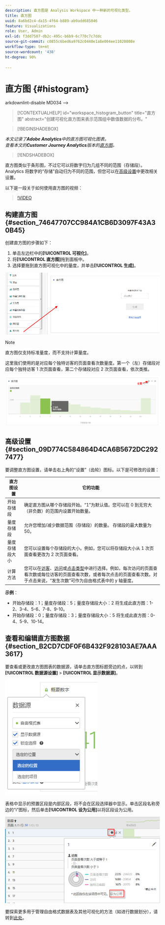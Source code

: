 ```yaml
---
description: 直方图是 Analysis Workspace 中一种新的可视化类型。
title: 直方图
uuid: 8a6bd2c4-da15-4f64-b889-ab9add685046
feature: Visualizations
role: User, Admin
exl-id: f3dd7507-db2c-495c-b6b9-6c770c7c7ddc
source-git-commit: c0855c6bed6a9762c0440e1a8e004ee11020808e
workflow-type: tm+mt
source-wordcount: '438'
ht-degree: 90%

---
```


# 直方图 {#histogram}

arkdownlint-disable MD034 —>

>[!CONTEXTUALHELP]
>id="workspace_histogram_button"
>title="直方图"
>abstract="创建可视化直方图来表示范围组中数值数据的分布。"

<!-- markdownlint-enable MD034 -->


>[!BEGINSHADEBOX]

*本文记录了&#x200B;**Adobe Analytics**中的直方图可视化图表。<br/>查看本文的&#x200B;**Customer Journey Analytics**版本的[直方图](https://experienceleague.adobe.com/en/docs/analytics-platform/using/cja-workspace/visualizations/histogram)。*

>[!ENDSHADEBOX]


直方图类似于条形图，不过它可以将数字归为几组不同的范围（存储段）。Analytics 将数字的“存储”自动归为不同的范围，但您可以在[高级设置](#section_09D774C584864D4CA6B5672DC2927477)中更改相关设置。

以下是一段关于如何使用直方图的视频：

>[!VIDEO](https://video.tv.adobe.com/v/23725/?quality=12)

## 构建直方图 {#section_74647707CC984A1CB6D3097F43A30B45}

创建直方图的步骤如下：

1. 单击左边栏中的&#x200B;**[!UICONTROL 可视化]**。
1. 将&#x200B;**[!UICONTROL 直方图]**&#x200B;拖到面板中。
1. 选择要拖到直方图可视化中的量度，并单击&#x200B;**[!UICONTROL 生成]**。

![](assets/histogram.png)

>[!NOTE]
>
>直方图仅支持标准量度，而不支持计算量度。

这里我们使用的是对应每个独特访客的页面查看次数量度。第一个（左）存储段对应每个独特访客 1 次页面查看，第二个存储段对应 2 次页面查看，依次类推。

![](assets/histogram2.png)

## 高级设置 {#section_09D774C584864D4CA6B5672DC2927477}

要调整直方图设置，请单击右上角的“设置”（齿轮）图标。以下是可修改的设置：

| 直方图设置 | 它的功能 |
|---|---|
| 开始存储段 | 确定直方图从哪个存储段开始。“1”为默认值。您可以在 0 到无穷大（非负数）的范围内设置开始数量。 |
| 量度存储段 | 允许您增加/减少数据范围（存储段）的数量。 存储段的最大数量为50。 |
| 量度存储段大小 | 您可以设置每个存储段的大小。例如，您可以将存储段大小从 1 次页面查看更改为 2 次页面查看。 |
| 计算方法 | 您可以在[访客](/help/components/metrics/unique-visitors.md)、[访问](/help/components/metrics/visits.md)或[点击类型](/help/components/dimensions/hit-type.md)中进行选择。例如，每次访问的页面查看次数或每位访客的页面查看次数，或者每次点击的页面查看次数。对于点击来说，“发生次数”可作为自由格式表中的 y 轴量度。 |

<!--Russ or Meike - Check Hit Type link above. -->

**示例**：

* 开始存储段：1；量度存储段：5；量度存储段大小：2 将生成此直方图：1-2、3-4、5-6、7-8、9-10。
* 开始存储段：0；量度存储段：3；量度存储段大小：5 将生成此直方图：0-4、5-9、10-14。

## 查看和编辑直方图数据 {#section_B2CD7CDF0F6B432F928103AE7AAA3617}

要查看或更改直方图图表的数据源，请单击直方图标题旁边的点，以转到&#x200B;**[!UICONTROL 数据源设置]** > **[!UICONTROL 显示数据源]**。

![](assets/manage-data-source.png)

表格中显示的预置区段是内部区段，将不会在区段选择器中显示。单击区段名称旁边的“i”图标，然后单击&#x200B;**[!UICONTROL 设为公用]**&#x200B;以将区段设为公用。

![](assets/prebuilt_segments.png)

要探索更多用于管理自由格式数据表及其他可视化的方法（如进行数据划分），请转到[此处](https://experienceleague.adobe.com/docs/analytics/analyze/analysis-workspace/visualizations/freeform-analysis-visualizations.html?lang=zh-Hans)。
